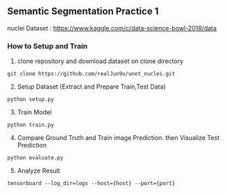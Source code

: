 ## Semantic Segmentation Practice 1
nuclei Dataset : https://www.kaggle.com/c/data-science-bowl-2018/data
### How to Setup and Train
1. clone repository and download dataset on clone directory
```
git clone https://github.com/realJun9u/unet_nuclei.git
```
2. Setup Dataset (Extract and Prepare Train,Test Data)
```
python setup.py
```
3. Train Model
```
python train.py
```
4. Compare Ground Truth and Train image Prediction. then Visualize Test Prediction
```
python evaluate.py
```
5. Analyze Result
```
tensorboard --log_dir=logs --host={host} --port={port}
```

